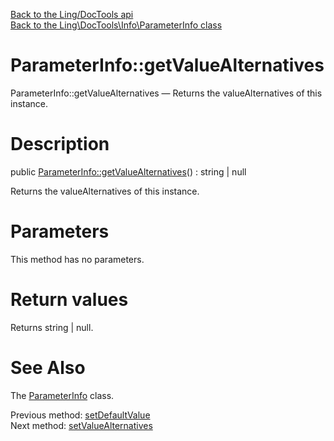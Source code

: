 [Back to the Ling/DocTools api](https://github.com/lingtalfi/DocTools/blob/master/doc/api/Ling/DocTools.md)<br>
[Back to the Ling\DocTools\Info\ParameterInfo class](https://github.com/lingtalfi/DocTools/blob/master/doc/api/Ling/DocTools/Info/ParameterInfo.md)


ParameterInfo::getValueAlternatives
================



ParameterInfo::getValueAlternatives — Returns the valueAlternatives of this instance.




Description
================


public [ParameterInfo::getValueAlternatives](https://github.com/lingtalfi/DocTools/blob/master/doc/api/Ling/DocTools/Info/ParameterInfo/getValueAlternatives.md)() : string | null




Returns the valueAlternatives of this instance.




Parameters
================

This method has no parameters.


Return values
================

Returns string | null.








See Also
================

The [ParameterInfo](https://github.com/lingtalfi/DocTools/blob/master/doc/api/Ling/DocTools/Info/ParameterInfo.md) class.

Previous method: [setDefaultValue](https://github.com/lingtalfi/DocTools/blob/master/doc/api/Ling/DocTools/Info/ParameterInfo/setDefaultValue.md)<br>Next method: [setValueAlternatives](https://github.com/lingtalfi/DocTools/blob/master/doc/api/Ling/DocTools/Info/ParameterInfo/setValueAlternatives.md)<br>

